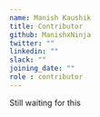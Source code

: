 ```yaml
---
name: Manish Kaushik
title: Contributor
github: ManishxNinja
twitter: ""
linkedin: ""
slack: ""
joining_date: ""
role : contributor
---
```


Still waiting for this
